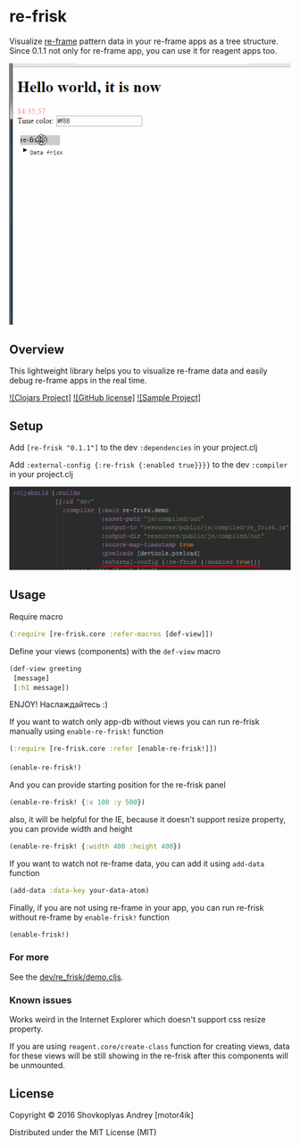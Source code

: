# re-frisk

Visualize [re-frame](https://github.com/Day8/re-frame) pattern data in your re-frame apps as a tree structure.
Since 0.1.1 not only for re-frame app, you can use it for reagent apps too.

<img src="re-frisk-show.gif">

## Overview

This lightweight library helps you to visualize re-frame data and easily debug re-frame apps in the real time.

[![Clojars Project]](https://clojars.org/re-frisk)
[![GitHub license]](LICENSE)
[![Sample Project]](https://github.com/flexsurfer/re-frisk/blob/master/dev/re_frisk/)

## Setup

Add `[re-frisk "0.1.1"]` to the dev `:dependencies` in your project.clj

Add `:external-config {:re-frisk {:enabled true}}}}` to the dev `:compiler` in your project.clj

<img src="re-frisk-project.png">

## Usage

Require macro

```clojure
(:require [re-frisk.core :refer-macros [def-view]])
```

Define your views (components) with the `def-view` macro

```clojure
(def-view greeting
 [message]
 [:h1 message])
```

ENJOY!
Наслаждайтесь :)

If you want to watch only app-db without views you can run re-frisk manually using `enable-re-frisk!` function

```clojure
(:require [re-frisk.core :refer [enable-re-frisk!]])

(enable-re-frisk!)
```

And you can provide starting position for the re-frisk panel

```clojure
(enable-re-frisk! {:x 100 :y 500})
```

also, it will be helpful for the IE, because it doesn't support resize property, you can provide width and height

```clojure
(enable-re-frisk! {:width 400 :height 400})
```

If you want to watch not re-frame data, you can add it using `add-data` function

```clojure
(add-data :data-key your-data-atom)
```

Finally, if you are not using re-frame in your app, you can run re-frisk without re-frame by `enable-frisk!` function

```clojure
(enable-frisk!)
```

### For more

See the [dev/re_frisk/demo.cljs](https://github.com/flexsurfer/re-frisk/blob/master/dev/re_frisk/demo.cljs).

### Known issues

Works weird in the Internet Explorer which doesn't support css resize property.

If you are using `reagent.core/create-class` function for creating views, data for these views will be still showing in the re-frisk after this components will be unmounted.

## License

Copyright © 2016 Shovkoplyas Andrey [motor4ik]

Distributed under the MIT License (MIT)
